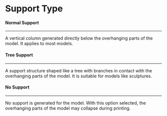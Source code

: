 Support Type
====
#### Normal Support
----

A vertical column generated directly below the overhanging parts of the model. It applies to most models.

#### Tree Support
----

A support structure shaped like a tree with branches in contact with the overhanging parts of the model. It is suitable for models like sculptures.

#### No Support
----

No support is generated for the model. With this option selected, the overhanging parts of the model may collapse during printing.
